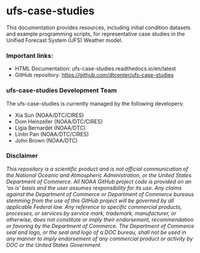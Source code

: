 # ufs-case-studies

This documentation provides resources, including initial condition datasets and example programming scripts, for representative case studies in the Unified Forecast System (UFS) Weather model.

### Important links:
* HTML Documentation: ufs-case-studies.readthedocs.io/en/latest
* GitHub repository: https://github.com/dtcenter/ufs-case-studies

### ufs-case-studies Development Team
The ufs-case-studies is currently managed by the following developers:
* Xia Sun (NOAA/DTC/CIRES)
* Dom Heinzeller (NOAA/DTC/CIRES)
* Ligia Bernardet (NOAA/DTC)
* Linlin Pan (NOAA/DTC/CIRES)
* John Brown (NOAA/DTC) 

### Disclaimer
*This repository is a scientific product and is not official communication of the National Oceanic and Atmospheric Administration, or the United States Department of Commerce. All NOAA GitHub project code is provided on an ‘as is’ basis and the user assumes responsibility for its use. Any claims against the Department of Commerce or Department of Commerce bureaus stemming from the use of this GitHub project will be governed by all applicable Federal law. Any reference to specific commercial products, processes, or services by service mark, trademark, manufacturer, or otherwise, does not constitute or imply their endorsement, recommendation or favoring by the Department of Commerce. The Department of Commerce seal and logo, or the seal and logo of a DOC bureau, shall not be used in any manner to imply endorsement of any commercial product or activity by DOC or the United States Government.*